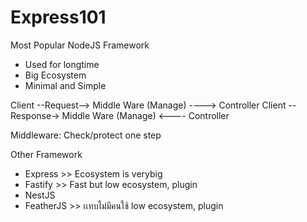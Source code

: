 # Express101

Most Popular NodeJS Framework
- Used for longtime 
- Big Ecosystem
- Minimal and Simple

Client --Request--> Middle Ware (Manage) ----> Controller
Client --Response-> Middle Ware (Manage) <---- Controller

Middleware: Check/protect one step

Other Framework
- Express >> Ecosystem is verybig
- Fastify >> Fast but low ecosystem, plugin
- NestJS
- FeatherJS >> เเทบไม่มีคนใช้ low ecosystem, plugin